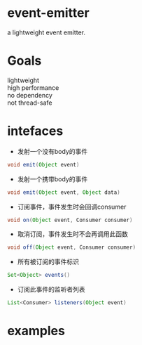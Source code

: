 # event-emitter
a lightweight event emitter.

# Goals
lightweight  
high performance  
no dependency  
not thread-safe  

# intefaces
* 发射一个没有body的事件 
``` java
void emit(Object event)
```
* 发射一个携带body的事件
``` java
void emit(Object event, Object data)
```
* 订阅事件，事件发生时会回调consumer
``` java
void on(Object event, Consumer consumer)
```
* 取消订阅，事件发生时不会再调用此函数
``` java
void off(Object event, Consumer consumer)
```
* 所有被订阅的事件标识
``` java
Set<Object> events()
```
* 订阅此事件的监听者列表
``` java
List<Consumer> listeners(Object event)
```

# examples
``` java


```
